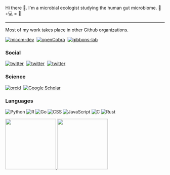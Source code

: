 Hi there 👋. I'm a microbial ecologist studying the human gut microbiome. 🦠+💻 = 💓

---

Most of my work takes place in other Github organizations.

[![micom-dev](https://img.shields.io/badge/-micom--dev-028?&logo=GitHub)](https://github.com/micom-dev)&nbsp;
[![openCobra](https://img.shields.io/badge/-openCOBRA-028?&logo=GitHub)](https://github.com/openCOBRA)&nbsp;
[![gibbons-lab](https://img.shields.io/badge/-Gibbons--Lab-028?&logo=GitHub)](https://github.com/gibbons-lab)&nbsp;

### Social

[![twitter](https://img.shields.io/badge/-@thaasophobia-024?&logo=Twitter)](https://twitter.com/thaasophobia)&nbsp;
[![twitter](https://img.shields.io/badge/-@thaasophobia-002?&logo=Mastodon)](https://mstdn.science/@thaasophobia)&nbsp;
[![twitter](https://img.shields.io/badge/-🟦&nbsp;&nbsp;@cdiener-000)](https://bsky.app/profile/cdiener.com)&nbsp;

### Science

[![orcid](https://img.shields.io/badge/-0000--0002--7476--0868-010?&logo=ORCID)](https://orcid.org/my-orcid?orcid=0000-0002-7476-0868)&nbsp;
[![Google Scholar](https://img.shields.io/badge/-publications-100?&logo=Google-Scholar)](https://scholar.google.co/citations?user=5BHwbP8AAAAJ)&nbsp;

### Languages

![Python](https://img.shields.io/badge/-Python-000?&logo=Python)
![R](https://img.shields.io/badge/-R-000?&logo=R)
![Go](https://img.shields.io/badge/-Go-000?&logo=Go)
![CSS](https://img.shields.io/badge/-CSS-000?&logo=CSS)
![JavaScript](https://img.shields.io/badge/-JavaScript-000?&logo=JavaScript)
![C](https://img.shields.io/badge/-C-000?&logo=C)
![Rust](https://img.shields.io/badge/-Rust&nbsp;[learning]-000?&logo=Rust)
  
<a href="https://cdiener.com" target="_blank">
<img height="160px" src="https://github-readme-stats.vercel.app/api?username=cdiener&show_icons=true&theme=dracula&include_all_commits=true" /> <img height="160px" src="https://github-readme-stats.vercel.app/api/top-langs/?username=cdiener&layout=compact&theme=dracula&card_width=340" />
</a>
